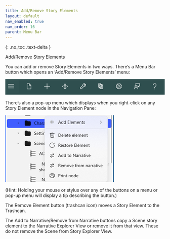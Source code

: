 ```yaml
---
title: Add/Remove Story Elements
layout: default
nav_enabled: true
nav_order: 16
parent: Menu Bar
---
```

{: .no_toc .text-delta }

Add/Remove Story Elements

You can add or remove Story Elements in two ways. There’s a Menu Bar button which opens an ‘Add/Remove Story Elements’ menu:

![](../media/Menu-Bar-1.png)

There’s also a pop-up menu which displays when you right-click on any Story Element node in the Navigation Pane:

![](../media/Story-Element-Flyout.png)

(Hint: Holding your mouse or stylus over any of the buttons on a menu or pop-up menu will display a tip describing the button.)


The Remove Element button (trashcan icon) moves a Story Element to the Trashcan.

The Add to Narrative/Remove from Narrative buttons copy a Scene story element to the Narrative Explorer View or remove it from that view.  These do not remove the Scene from Story Explorer View.


